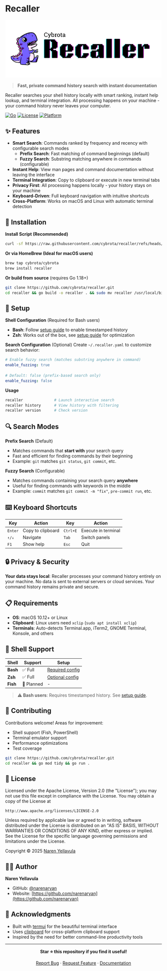 # Recaller

![Recaller Logo](logo.png)

> **Fast, private command history search with instant documentation**

Recaller searches your shell history locally with smart ranking, instant help lookup, and terminal integration. All processing happens on your machine - your command history never leaves your computer.

[![Go](https://img.shields.io/badge/Go-1.18+-blue.svg)](https://golang.org/dl/)
[![License](https://img.shields.io/badge/License-Apache%202.0-blue.svg)](#license)
[![Platform](https://img.shields.io/badge/Platform-macOS%20%7C%20Linux-lightgrey.svg)](#supported-platforms)

## ✨ Features

- **Smart Search**: Commands ranked by frequency and recency with configurable search modes
  - **Prefix Search**: Fast matching of command beginnings (default)
  - **Fuzzy Search**: Substring matching anywhere in commands (configurable)
- **Instant Help**: View man pages and command documentation without leaving the interface
- **Terminal Integration**: Copy to clipboard or execute in new terminal tabs
- **Privacy First**: All processing happens locally - your history stays on your machine
- **Keyboard-Driven**: Full keyboard navigation with intuitive shortcuts
- **Cross-Platform**: Works on macOS and Linux with automatic terminal detection

## 🚀 Installation

**Install Script (Recommended)**
```bash
curl -sf https://raw.githubusercontent.com/cybrota/recaller/refs/heads/main/install.sh | sh
```

**Or via HomeBrew (Ideal for macOS users)**
```bash
brew tap cybrota/cybrota
brew install recaller
```

**Or build from source** (requires Go 1.18+)
```bash
git clone https://github.com/cybrota/recaller.git
cd recaller && go build -o recaller . && sudo mv recaller /usr/local/bin/
```

## 🔧 Setup

**Shell Configuration** (Required for Bash users)
- **Bash**: Follow [setup guide](docs/setup-bash.md) to enable timestamped history
- **Zsh**: Works out of the box, see [setup guide](docs/setup-zsh.md) for optimization

**Search Configuration** (Optional)
Create `~/.recaller.yaml` to customize search behavior:
```yaml
# Enable fuzzy search (matches substring anywhere in command)
enable_fuzzing: true

# Default: false (prefix-based search only)
enable_fuzzing: false
```

**Usage**
```bash
recaller              # Launch interactive search
recaller history      # View history with filtering
recaller version      # Check version
```

## 🔍 Search Modes

**Prefix Search** (Default)
- Matches commands that **start with** your search query
- Fast and efficient for finding commands by their beginning
- Example: `git` matches `git status`, `git commit`, etc.

**Fuzzy Search** (Configurable)
- Matches commands containing your search query **anywhere**
- Useful for finding commands with keywords in the middle
- Example: `commit` matches `git commit -m "fix"`, `pre-commit run`, etc.

## ⌨️ Keyboard Shortcuts

| Key | Action | Key | Action |
|-----|--------|-----|--------|
| `Enter` | Copy to clipboard | `Ctrl+E` | Execute in terminal |
| `↑/↓` | Navigate | `Tab` | Switch panels |
| `F1` | Show help | `Esc` | Quit |

## 🔒 Privacy & Security

**Your data stays local**: Recaller processes your command history entirely on your machine. No data is sent to external servers or cloud services. Your command history remains private and secure.

## 📋 Requirements

- **OS**: macOS 10.12+ or Linux
- **Clipboard**: Linux users need `xclip` (`sudo apt install xclip`)
- **Terminals**: Auto-detects Terminal.app, iTerm2, GNOME Terminal, Konsole, and others


## 🔄 Shell Support

| Shell | Support | Setup |
|-------|---------|-------|
| **Bash** | ✅ Full | [Required config](docs/setup-bash.md) |
| **Zsh** | ✅ Full | [Optional config](docs/setup-zsh.md) |
| **Fish** | 🔄 Planned | - |

> **⚠️ Bash users**: Requires timestamped history. See [setup guide](docs/setup-bash.md).

## 🤝 Contributing

Contributions welcome! Areas for improvement:
- Shell support (Fish, PowerShell)
- Terminal emulator support
- Performance optimizations
- Test coverage

```bash
git clone https://github.com/cybrota/recaller.git
cd recaller && go mod tidy && go run .
```

## 📝 License

Licensed under the Apache License, Version 2.0 (the "License");
you may not use this file except in compliance with the License.
You may obtain a copy of the License at

    http://www.apache.org/licenses/LICENSE-2.0

Unless required by applicable law or agreed to in writing, software
distributed under the License is distributed on an "AS IS" BASIS,
WITHOUT WARRANTIES OR CONDITIONS OF ANY KIND, either express or implied.
See the License for the specific language governing permissions and
limitations under the License.

Copyright © 2025 [Naren Yellavula](https://github.com/narenaryan)

## 👨‍💻 Author

**Naren Yellavula**
- GitHub: [@narenaryan](https://github.com/narenaryan)
- Website: [https://github.com/narenaryan](https://github.com/narenaryan)

## 🙏 Acknowledgments

- Built with [termui](https://github.com/gizak/termui) for the beautiful terminal interface
- Uses [clipboard](https://github.com/atotto/clipboard) for cross-platform clipboard support
- Inspired by the need for better command-line productivity tools

---

<div align="center">

**Star ⭐ this repository if you find it useful!**

[Report Bug](https://github.com/cybrota/recaller/issues) · [Request Feature](https://github.com/cybrota/recaller/issues) · [Documentation](https://github.com/cybrota/recaller/wiki)

</div>
